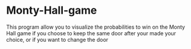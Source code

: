 # Monty-Hall-game
This program allow you to visualize the probabilities to win on the Monty Hall game if you choose to keep the same door after your made your choice, or if you want to change the door
